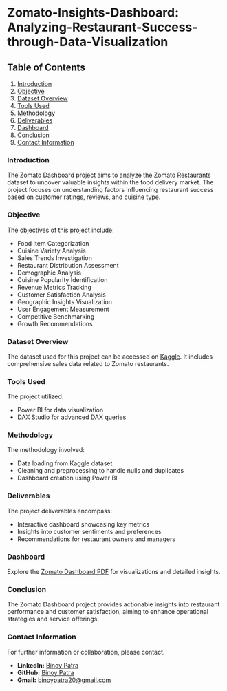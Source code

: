 # Zomato-Insights-Dashboard: Analyzing-Restaurant-Success-through-Data-Visualization

## Table of Contents
1. [Introduction](#introduction)
2. [Objective](#objective)
3. [Dataset Overview](#dataset-overview)
4. [Tools Used](#tools-used)
5. [Methodology](#methodology)
6. [Deliverables](#deliverables)
7. [Dashboard](#dashboard)
8. [Conclusion](#conclusion)
9. [Contact Information](#contact-information)

### Introduction 
The Zomato Dashboard project aims to analyze the Zomato Restaurants dataset to uncover valuable insights within the food delivery market. The project focuses on understanding factors influencing restaurant success based on customer ratings, reviews, and cuisine type.

### Objective 
The objectives of this project include:
- Food Item Categorization
- Cuisine Variety Analysis
- Sales Trends Investigation
- Restaurant Distribution Assessment
- Demographic Analysis
- Cuisine Popularity Identification
- Revenue Metrics Tracking
- Customer Satisfaction Analysis
- Geographic Insights Visualization
- User Engagement Measurement
- Competitive Benchmarking
- Growth Recommendations

### Dataset Overview 
The dataset used for this project can be accessed on [Kaggle](https://www.kaggle.com/datasets/piyushp073/sales-data-for-zomato-dashboard). 
It includes comprehensive sales data related to Zomato restaurants.

### Tools Used 
The project utilized:
- Power BI for data visualization
- DAX Studio for advanced DAX queries

### Methodology 
The methodology involved:
- Data loading from Kaggle dataset
- Cleaning and preprocessing to handle nulls and duplicates
- Dashboard creation using Power BI

### Deliverables 
The project deliverables encompass:
- Interactive dashboard showcasing key metrics
- Insights into customer sentiments and preferences
- Recommendations for restaurant owners and managers

### Dashboard
Explore the [Zomato Dashboard PDF](#) for visualizations and detailed insights.

### Conclusion
The Zomato Dashboard project provides actionable insights into restaurant performance and customer satisfaction, aiming to enhance operational strategies and service offerings.

### Contact Information 
For further information or collaboration, please contact.
- **LinkedIn:** [Binoy Patra](https://www.linkedin.com/in/binoy-patra-b9277b1b2?utm_source=share&utm_campaign=share_via&utm_content=profile&utm_medium=android_app)
- **GitHub:** [Binoy Patra](https://github.com/binoy-patra)
- **Gmail:** binoypatra20@gmail.com



